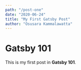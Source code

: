 ```yaml
---
path: "/post-one"
date: "2020-06-24"
title: "My First Gatsby Post"
author: "Osusara Kammalawatta"
---
```


# Gatsby 101

This is my first post in **Gatsby 101**.
